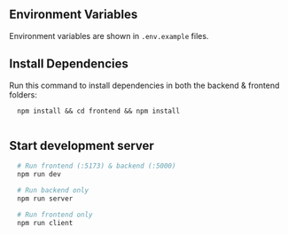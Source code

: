 
## Environment Variables

Environment variables are shown in `.env.example` files.

## Install Dependencies

Run this command to install dependencies in both the backend & frontend folders:

```
  npm install && cd frontend && npm install 
  
```

## Start development server

```bash
  # Run frontend (:5173) & backend (:5000)
  npm run dev

  # Run backend only
  npm run server

  # Run frontend only
  npm run client
```

